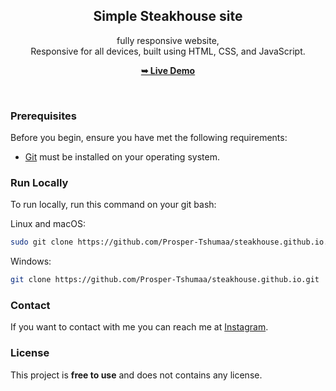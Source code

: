 <div align="center">
  
  <h2 align="center">Simple Steakhouse site</h2>

 fully responsive website, <br />Responsive for all devices, built using HTML, CSS, and JavaScript.

  <a href="https://prosper-tshumaa.github.io/steakhouse.github.io/"><strong>➥ Live Demo</strong></a>

</div>

<br />

### Prerequisites

Before you begin, ensure you have met the following requirements:

* [Git](https://git-scm.com/downloads "Download Git") must be installed on your operating system.

### Run Locally

To run  locally, run this command on your git bash:

Linux and macOS:

```bash
sudo git clone https://github.com/Prosper-Tshumaa/steakhouse.github.io.git
```

Windows:

```bash
git clone https://github.com/Prosper-Tshumaa/steakhouse.github.io.git
```

### Contact

If you want to contact with me you can reach me at [Instagram](https://www.instagram.com/dante.prosper.malik/).

### License

This project is **free to use** and does not contains any license.

